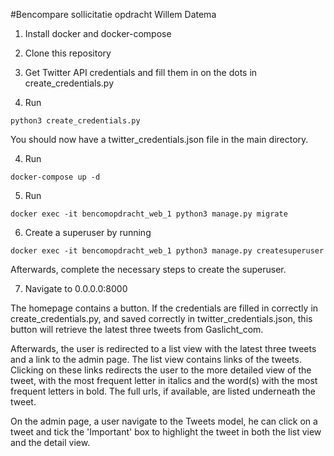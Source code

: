 #Bencompare sollicitatie opdracht
Willem Datema

1. Install docker and docker-compose

2. Clone this repository

3. Get Twitter API credentials and fill them in on the dots in create_credentials.py

4. Run 
```
python3 create_credentials.py
```
You should now have a twitter_credentials.json file in the main directory.

4. Run 
```
docker-compose up -d
```

5. Run
```
docker exec -it bencomopdracht_web_1 python3 manage.py migrate

```
6. Create a superuser by running 
```
docker exec -it bencomopdracht_web_1 python3 manage.py createsuperuser
``` 
Afterwards, complete the necessary steps to create the superuser.

7. Navigate to 0.0.0.0:8000

The homepage contains a button. If the credentials are filled in correctly in create_credentials.py, and saved correctly in twitter_credentials.json, this button will retrieve the latest three tweets from Gaslicht_com. 

Afterwards, the user is redirected to a list view with the latest three tweets and a link to the admin page. The list view contains links of the tweets. Clicking on these links redirects the user to the more detailed view of the tweet, with the most frequent letter in italics and the word(s) with the most frequent letters in bold. The full urls, if available, are listed underneath the tweet. 

On the admin page, a user navigate to the Tweets model, he can click on a tweet and tick the 'Important' box to highlight the tweet in both the list view and the detail view.